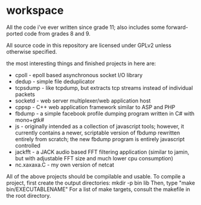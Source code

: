 workspace
=========

All the code i've ever written since grade 11; also includes some forward-ported code from grades 8 and 9.

All source code in this repository are licensed under GPLv2 unless otherwise specified.

the most interesting things and finished projects in here are:
  * cpoll - epoll based asynchronous socket I/O library
  * dedup - simple file deduplicator
  * tcpsdump - like tcpdump, but extracts tcp streams instead of individual packets
  * socketd - web server multiplexer/web application host
  * cppsp - C++ web application framework similar to ASP and PHP
  * fbdump - a simple facebook profile dumping program written in C# with mono+gtk#
  * js - originally intended as a collection of javascript tools; however, it currently contains a newer, scriptable version of fbdump rewritten entirely from scratch; the new fbdump program is entirely javascript controlled
  * jackfft - a JACK audio based FFT filtering application (similar to jamin, but with adjustable FFT size and much lower cpu consumption)
  * nc.xaxaxa.C - my own version of netcat

All of the above projects should be compilable and usable.
To compile a project, first create the output directories:
mkdir -p bin lib
Then, type "make bin/EXECUTABLENAME"
For a list of make targets, consult the makefile in the root directory.
